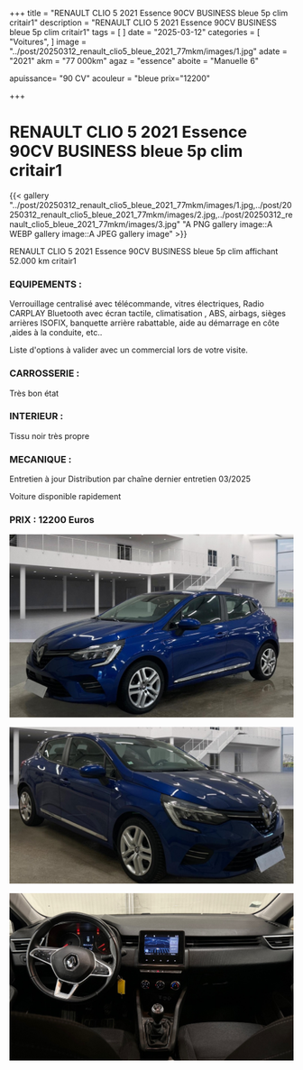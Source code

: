 +++
title = "RENAULT CLIO 5 2021 Essence 90CV BUSINESS bleue 5p clim critair1"
description = "RENAULT CLIO 5 2021 Essence 90CV BUSINESS bleue 5p clim critair1"
tags = [
]
date = "2025-03-12"
categories = [
    "Voitures",
]
image = "../post/20250312_renault_clio5_bleue_2021_77mkm/images/1.jpg"
adate = "2021"
akm = "77 000km"
agaz = "essence"
aboite = "Manuelle 6"

apuissance= "90 CV"
acouleur = "bleue
prix="12200"

+++

# RENAULT CLIO 5 2021 Essence 90CV BUSINESS bleue 5p clim critair1

{{< gallery "../post/20250312_renault_clio5_bleue_2021_77mkm/images/1.jpg,../post/20250312_renault_clio5_bleue_2021_77mkm/images/2.jpg,../post/20250312_renault_clio5_bleue_2021_77mkm/images/3.jpg" "A PNG gallery image::A WEBP gallery image::A JPEG gallery image" >}}


RENAULT CLIO 5 2021 Essence 90CV BUSINESS bleue 5p clim affichant 52.000 km critair1


### EQUIPEMENTS :
Verrouillage centralisé avec télécommande, vitres électriques, Radio CARPLAY Bluetooth avec écran tactile, climatisation , ABS, airbags, sièges arrières ISOFIX, banquette arrière rabattable, aide au démarrage en côte ,aides à la conduite, etc..


Liste d'options à valider avec un commercial lors de votre visite.


### CARROSSERIE :
Très bon état 


### INTERIEUR :
Tissu noir très propre

### MECANIQUE :
Entretien à jour
Distribution par chaîne
dernier entretien 03/2025


Voiture disponible rapidement


### PRIX : 12200 Euros


<!-- more -->


![](images/1.jpg)

![](images/2.jpg)

![](images/3.jpg)

